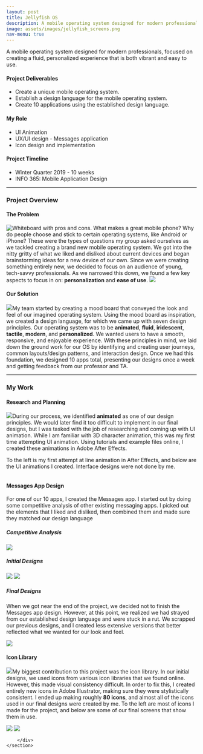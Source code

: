 ```yaml
---
layout: post
title: Jellyfish OS
description: A mobile operating system designed for modern professionals.
image: assets/images/jellyfish_screens.png
nav-menu: true
---
```


<!-- Main -->
<div id="main" class="alt">
	<section id="one">
		<div class="inner">
			<p>A mobile operating system designed for modern professionals, focused on creating a fluid, personalized experience that is both vibrant and easy to use.</p>
			<div class="row">
				<div class="4u 12u$(medium)">
					<h4>Project Deliverables</h4>
					<ul class="alt"><li>Create a unique mobile operating system.</li>
					<li>Establish a design language for the mobile operating system.</li>
					<li>Create 10 applications using the established design language.</li>
					</ul>
				</div>
				<div class="4u 12u$(medium)">
					<h4>My Role</h4>
					<ul class="alt"><li>UI Animation</li>
					<li>UX/UI design - Messages application</li>
					<li>Icon design and implementation</li></ul>
				</div>
				<div class="4u$ 12u$(medium)">
					<h4>Project Timeline</h4>
					<ul class="alt"><li>Winter Quarter 2019 - 10 weeks </li>
					<li>INFO 365: Mobile Application Design</li></ul>
				</div>
			</div>
			<hr class="major" />
			<!-- Project Overview -->
			<h3 id="elements">Project Overview</h3>
			<h4>The Problem</h4>
			<p><span class="image left"><img src="/assets/images/current_tech_proscons.PNG" alt="Whiteboard with pros and cons."/></span>
			What makes a great mobile phone? Why do people choose and stick to certain operating systems, like Android or iPhone? These were the types of questions my group asked ourselves as we tackled creating a brand new mobile operating system. We got into the nitty gritty of what we liked and disliked about current devices and began brainstorming ideas for a new device of our own. Since we were creating something entirely new, we decided to focus on an audience of young, tech-savvy professionals. As we narrowed this down, we found a few key aspects to focus in on: <b>personalization</b> and <b>ease of use</b>.
			<span class="image fit"><img src="/assets/images/device_brainstorming.PNG"/></span></p>
			<h4>Our Solution</h4>
			<p><span class="image right"><img src="/assets/images/jellyfish/moodboard.gif"/></span>My team started by creating a mood board that conveyed the look and feel of our imagined operating system. Using the mood board as inspiration, we created a design language, for which we came up with seven design principles. Our operating system was to be <b>animated</b>, <b>fluid</b>, <b>iridescent</b>, <b>tactile</b>, <b>modern</b>, and <b>personalized</b>. We wanted users to have a smooth, responsive, and enjoyable experience. With these principles in mind, we laid down the ground work for our OS by identifying and creating user journeys, common layouts/design patterns, and interaction design. Once we had this foundation, we designed 10 apps total, presenting our designs once a week and getting feedback from our professor and TA.</p>
			<hr class="major" />
			<h3 id="elements">My Work</h3>
            <h4>Research and Planning</h4>
			<!-- Animation research -->
			<p><span class="image left"><img src="/assets/images/jellyfish/jellyfish.gif"/></span>During our process, we identified <b>animated</b> as one of our design principles. We would later find it too difficult to implement in our final designs, but I was tasked with the job of researching and coming up with UI animation. While I am familiar with 3D character animation, this was my first time attempting UI animation. Using tutorials and example files online, I created these animations in Adobe After Effects.</p><p>To the left is my first attempt at line animation in After Effects, and below are the UI animations I created. Interface designs were not done by me.</p>
			<div class="row 50% uniform">
					<div class="4u"><span class="image fit"><img src="/assets/images/jellyfish/clock_countdown.gif" alt="" /></span></div>
					<div class="4u"><span class="image fit"><img src="/assets/images/jellyfish/notification_options.gif" alt="" /></span></div>
					<div class="4u$"><span class="image fit"><img src="/assets/images/jellyfish/notification_swipe_dif_speed.gif" alt="" /></span></div>
			</div>
			<h4>Messages App Design</h4>
			<!-- Messages app -->
			<p>For one of our 10 apps, I created the Messages app. I started out by doing some competitive analysis of other existing messaging apps. I picked out the elements that I liked and disliked, then combined them and made sure they matched our design language</p>
			<h5>Competitive Analysis</h5>
			<span class="image fit"><img src="/assets/images/jellyfish/references.png"/></span>
			<h5>Initial Designs</h5>
			<span class="image fit"><img src="/assets/images/jellyfish/messages_v1.png"/></span>
			<span class="image fit"><img src="/assets/images/jellyfish/messages_v2.png"/></span>
			<h5>Final Designs</h5>
			<p>When we got near the end of the project, we decided not to finish the Messages app design. However, at this point, we realized we had strayed from our established design language and were stuck in a rut. We scrapped our previous designs, and I created less extensive versions that better reflected what we wanted for our look and feel.</p>
			<span class="image fit"><img src="/assets/images/jellyfish/messages_final.png"/></span>
			<h4>Icon Library</h4>
			<!-- Created a library of ~80 icons -->
			<p><span class="image right"><img src="/assets/images/jellyfish/icon_library.png"/></span>My biggest contribution to this project was the icon library. In our initial designs, we used icons from various icon libraries that we found online. However, this made visual consistency difficult. In order to fix this, I created entirely new icons in Adobe Illustrator, making sure they were stylistically consistent. I ended up making roughly <b>80 icons</b>, and almost all of the icons used in our final designs were created by me. To the left are most of icons I made for the project, and below are some of our final screens that show them in use.</p>
			<span class="image fit"><img src="/assets/images/jellyfish/music_screens.png"/></span>
			<span class="image fit"><img src="/assets/images/jellyfish/notes_calendar_screens.png"/></span>
			
		</div>
	</section>
</div>